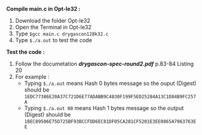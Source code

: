 **Compile main.c in Opt-le32 :**
1. Download the folder Opt-le32
2. Open the Terminal in Opt-le32
3. Type `$gcc main.c drygascon128k32.c`
4. Type `$./a.out` to test the code

**Test the code :**
1. Follow the documetation **_drygascon-spec-round2.pdf_** p.83-84 Listing 20 
2. For example :  
   * Typing `$./a.out` means Hash 0 bytes message so the ouput (Digest) should be<br>`1EDC77386E20A37C721D6E77ADABB9C4830F199F5ED25284A13C1D84B9FC257A`
   * Typing `$./a.out 00` means Hash 1 bytes message so the output (Digest) should be<br>`1BEC89506E75D725BF93BCCFDD6EC81DF05CA281CF5201E3EE0865A7063763EE`
   
   


